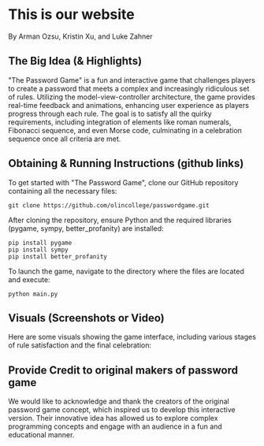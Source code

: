 # This is our website 
By Arman Ozsu, Kristin Xu, and Luke Zahner

## The Big Idea (& Highlights)
"The Password Game" is a fun and interactive game that challenges players to create a password that meets a complex and increasingly ridiculous set of rules. Utilizing the model-view-controller architecture, the game provides real-time feedback and animations, enhancing user experience as players progress through each rule. The goal is to satisfy all the quirky requirements, including integration of elements like roman numerals, Fibonacci sequence, and even Morse code, culminating in a celebration sequence once all criteria are met.

## Obtaining & Running Instructions (github links)
To get started with "The Password Game", clone our GitHub repository containing all the necessary files:

```
git clone https://github.com/olincollege/passwordgame.git
```

After cloning the repository, ensure Python and the required libraries (pygame, sympy, better_profanity) are installed:

```
pip install pygame
pip install sympy
pip install better_profanity
```

To launch the game, navigate to the directory where the files are located and execute:

```
python main.py
```

## Visuals (Screenshots or Video)
Here are some visuals showing the game interface, including various stages of rule satisfaction and the final celebration:


## Provide Credit to original makers of password game
We would like to acknowledge and thank the creators of the original password game concept, which inspired us to develop this interactive version. Their innovative idea has allowed us to explore complex programming concepts and engage with an audience in a fun and educational manner.
